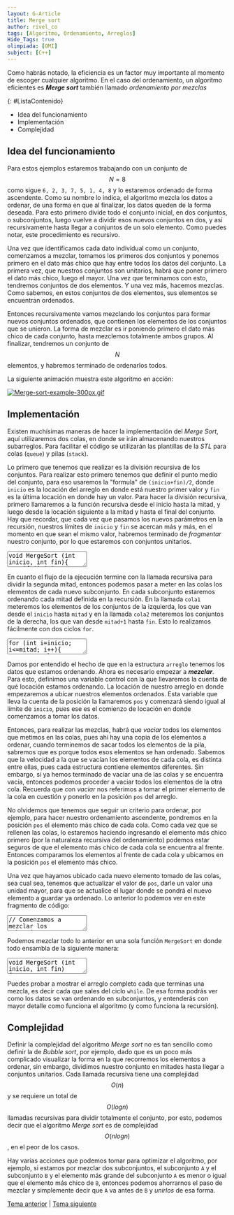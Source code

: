 ```yaml
---
layout: G-Article
title: Merge sort
author: rivel_co
tags: [Algoritmo, Ordenamiento, Arreglos]
Hide_Tags: true
olimpiada: [OMI]
subject: [C++]
---
```


Como habrás notado, la eficiencia es un factor muy importante al momento de escoger cualquier algoritmo. En el caso del ordenamiento, un algoritmo eficientes es ***Merge sort*** también llamado *ordenamiento por mezclas*

{: #ListaContenido}
- Idea del funcionamiento
- Implementación
- Complejidad

## Idea del funcionamiento

Para estos ejemplos estaremos trabajando con un conjunto de $$N=8$$ como sigue `6, 2, 3, 7, 5, 1, 4, 8` y lo estaremos ordenado de forma ascendente. Como su nombre lo indica, el algoritmo mezcla los datos a ordenar, de una forma en que al finalizar, los datos queden de la forma deseada. Para esto primero divide todo el conjunto inicial, en dos conjuntos, o subconjuntos, luego vuelve a dividir esos nuevos conjuntos en dos, y así recursivamente hasta llegar a conjuntos de un solo elemento. Como puedes notar, este procedimiento es recursivo.

Una vez que identificamos cada dato individual como un conjunto, comenzamos a mezclar, tomamos los primeros dos conjuntos y ponemos primero en el dato más chico que hay entre todos los datos del conjunto. La primera vez, que nuestros conjuntos son unitarios, habrá que poner primero el dato más chico, luego el mayor. Una vez que terminamos con esto, tendremos conjuntos de dos elementos. Y una vez más, hacemos mezclas. Como sabemos, en estos conjuntos de dos elementos, sus elementos se encuentran ordenados. 

Entonces recursivamente vamos mezclando los conjuntos para formar nuevos conjuntos ordenados, que contienen los elementos de los conjuntos que se unieron. La forma de mezclar es ir poniendo primero el dato más chico de cada conjunto, hasta mezclemos totalmente ambos grupos. Al finalizar, tendremos un conjunto de $$N$$ elementos, y habremos terminado de ordenarlos todos.

La siguiente animación muestra este algoritmo en acción:

<a href="https://commons.wikimedia.org/wiki/File:Merge-sort-example-300px.gif#/media/File:Merge-sort-example-300px.gif"><img src="https://upload.wikimedia.org/wikipedia/commons/c/cc/Merge-sort-example-300px.gif" alt="Merge-sort-example-300px.gif"></a>

## Implementación

Existen muchísimas maneras de hacer la implementación del *Merge Sort*, aquí utilizaremos dos colas, en donde se irán almacenando nuestros subarreglos. Para facilitar el código se utilizarán las plantillas de la *STL* para colas (`queue`) y pilas (`stack`).

Lo primero que tenemos que realizar es la división recursiva de los conjuntos. Para realizar esto primero tenemos que definir el punto medio del conjunto, para eso usaremos la "formula" de `(inicio+fin)/2`, donde `inicio` es la locación del arreglo en donde está nuestro primer valor y `fin` es la última locación en donde hay un valor. Para hacer la división recursiva, primero llamaremos a la función recursiva desde el inicio hasta la mitad, y luego desde la locación siguiente a la mitad y hasta el final del conjunto. Hay que recordar, que cada vez que pasamos los nuevos parámetros en la recursión, nuestros límites de `inicio` y `fin` se acercan más y más, en el momento en que sean el mismo valor, habremos terminado de *fragmentar* nuestro conjunto, por lo que estaremos con conjuntos unitarios.

<textarea class="cpp">
void MergeSort (int inicio, int fin){
    if (inicio == fin) return;      // Terminamos de dividir los conjuntos
    
    int mitad=(inicio+fin)/2;       // Creamos la mitad en base a los limites
        
    MergeSort(inicio, mitad);       // Llamada recursiva para dividir la primer mitad
    MergeSort(mitad+1, fin);        // Llamada recursiva para dividir la segunda mitad
}</textarea>

En cuanto el flujo de la ejecución termine con la llamada recursiva para dividir la segunda mitad, entonces podemos pasar a meter en las colas los elementos de cada nuevo subconjunto. En cada subconjunto estaremos ordenando cada mitad definida en la recursión. En la llamada `cola1` meteremos los elementos de los conjuntos de la izquierda, los que van desde el `inicio` hasta `mitad` y en la llamada `cola2` meteremos los conjuntos de la derecha, los que van desde `mitad+1` hasta `fin`. Esto lo realizamos fácilmente con dos ciclos `for`.

<textarea class="cpp">
for (int i=inicio; i<=mitad; i++){      // Metemos los elementos del conjunto de la izquierda
    cola1.push(arreglo[i]);
}
for (int i=mitad+1; i<=fin; i++){       // Metemos los elementos del conjunto de la derecha
    cola2.push(arreglo[i]);
}</textarea>

Damos por entendido el hecho de que en la estructura `arreglo` tenemos los datos que estamos ordenando. Ahora es necesario empezar a ***mezclar***. Para esto, definimos una variable control con la que llevaremos la cuenta de qué locación estamos ordenando. La locación de nuestro arreglo en donde empezaremos a ubicar nuestros elementos ordenados. Esta variable que lleva la cuenta de la posición la llamaremos `pos` y comenzará siendo igual al límite de `inicio`, pues ese es el comienzo de locación en donde comenzamos a tomar los datos.

Entonces, para realizar las mezclas, habrá que *vaciar* todos los elementos que metimos en las colas, pues ahí hay una copia de los elementos a ordenar, cuando terminemos de sacar todos los elementos de la pila, sabremos que es porque todos esos elementos se han ordenado. Sabemos que la velocidad a la que se vacían los elementos de cada cola, es distinta entre ellas, pues cada estructura contiene elementos diferentes. Sin embargo, si ya hemos terminado de vaciar una de las colas y se encuentra vacía, entonces podemos proceder a vaciar todos los elementos de la otra cola. Recuerda que con *vaciar* nos referimos a tomar el primer elemento de la cola en cuestión y ponerlo en la posición `pos` del arreglo. 

No olvidemos que tenemos que seguir un criterio para ordenar, por ejemplo, para hacer nuestro ordenamiento ascendente, pondremos en la posición `pos` el elemento más chico de cada cola. Como cada vez que se rellenen las colas, lo estaremos haciendo ingresando el elemento más chico primero (por la naturaleza recursiva del ordenamiento) podemos estar seguros de que el elemento más chico de cada cola se encuentra al frente. Entonces comparamos los elementos al frente de cada cola y ubicamos en la posición `pos` el elemento más chico.

Una vez que hayamos ubicado cada nuevo elemento tomado de las colas, sea cual sea, tenemos que actualizar el valor de `pos`, darle un valor una unidad mayor, para que se actualice el lugar donde se pondrá el nuevo elemento a guardar ya ordenado. Lo anterior lo podemos ver en este fragmento de código:

<textarea class="cpp">
// Comenzamos a mezclar los subconjuntos
int pos=inicio;             // Definición del auxiliar de ubicaciones
    
while (!cola1.empty() || !cola2.empty()){   // Estaremos extrayendo elementos mientras sea posible
    if (cola2.empty()){                     // Si la cola2 ya está vacía
        arreglo[pos]=cola1.front();         // entonces tomamos de la cola1
        cola1.pop();                        
    } else
    if (cola1.empty()){                     // Sino, revisamos si cola1 está vacía, de ser así
        arreglo[pos]=cola2.front();         // tomamos de cola2
        cola2.pop();
    } else                                  // Sino, entonces ambas colas tienen elementos
    if (cola1.front() < cola2.front()){     // Aplicamos nuestro criterio de ordenamiento
        arreglo[pos]=cola1.front();         // Ubicamos según sea el caso, tomando de cola1
        cola1.pop();
    } else {
        arreglo[pos]=cola2.front();         // O tomando de cola 2
        cola2.pop();
    }
    pos++;   // En este punto ya habremos ubicado un elemento, entonces actualizamos la posición
}</textarea>

Podemos mezclar todo lo anterior en una sola función `MergeSort` en donde todo ensambla de la siguiente manera:

<textarea class="cpp">
void MergeSort (int inicio, int fin)
{
    if (inicio == fin) return;
    
    int mitad=(inicio+fin)/2;
        
    MergeSort(inicio, mitad);
    MergeSort(mitad+1, fin);
    
    for (int i=inicio; i<=mitad; i++){
        cola1.push(arreglo[i]);
    }
    for (int i=mitad+1; i<=fin; i++){
        cola2.push(arreglo[i]);
    }
    
    int pos=inicio;
    
    while (!cola1.empty() || !cola2.empty()){
        if (cola2.empty()){
            arreglo[pos]=cola1.front();
            cola1.pop();
        } else
        if (cola1.empty()){
            arreglo[pos]=cola2.front();
            cola2.pop();
        } else
        if (cola1.front() < cola2.front()){
            arreglo[pos]=cola1.front();
            cola1.pop();
        } else {
            arreglo[pos]=cola2.front();
            cola2.pop();
        }
        pos++;
    }
    return;
}</textarea>

Puedes probar a mostrar el arreglo completo cada que terminas una mezcla, es decir cada que sales del ciclo `while`. De esa forma podrás ver como los datos se van ordenando en subconjuntos, y entenderás con mayor detalle como funciona el algoritmo (y como funciona la recursión).

## Complejidad

Definir la complejidad del algoritmo *Merge sort* no es tan sencillo como definir la de *Bubble sort*, por ejemplo, dado que es un poco más complicado visualizar la forma en la que recorremos los elementos a ordenar, sin embargo, dividimos nuestro conjunto en mitades hasta llegar a conjuntos unitarios. Cada llamada recursiva tiene una complejidad $$O(n)$$  y se requiere un total de $$O(log n)$$ llamadas recursivas para dividir totalmente el conjunto, por esto, podemos decir que el algoritmo *Merge sort* es de complejidad $$O(n log n)$$, en el peor de los casos.

Hay varias acciones que podemos tomar para optimizar el algoritmo, por ejemplo, si estamos por mezclar dos subconjuntos, el subconjunto `A` y el subconjunto `B` y el elemento más grande del subconjunto `A` es menor o igual que el elemento más chico de `B`, entonces podemos ahorrarnos el paso de mezclar y simplemente decir que `A` va antes de `B` y *unirlos* de esa forma.

<div class="Nav">
    <a href="{{ site.baseurl }}/C++/Metodos/Ordenamientos/Bubble-sort/" title="Bubble sort &vert; #iP Code">Tema anterior</a> | <a href="{{ site.baseurl }}/C++/Metodos/Busquedas/" title="Busquedas &vert; #iP Code">Tema siguiente</a>
</div>